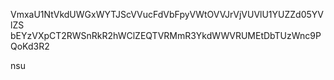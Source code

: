 VmxaU1NtVkdUWGxWYTJScVVucFdVbFpyVWtOVVJrVjVUVlU1YUZZd05YVlZS
bEYzVXpCT2RWSnRkR2hWClZEQTVRMmR3YkdWWVRUMEtDbTUzWnc9PQoKd3R2

nsu